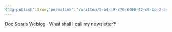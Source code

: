```yaml
---
{"dg-publish":true,"permalink":"/written/5-b4-a9-c70-8400-42-c8-bb-2-a-ff-2594-c13-e79/","dgHomeLink":true,"dgPassFrontmatter":false}
---
```


Doc Searls Weblog · What shall I call my newsletter?